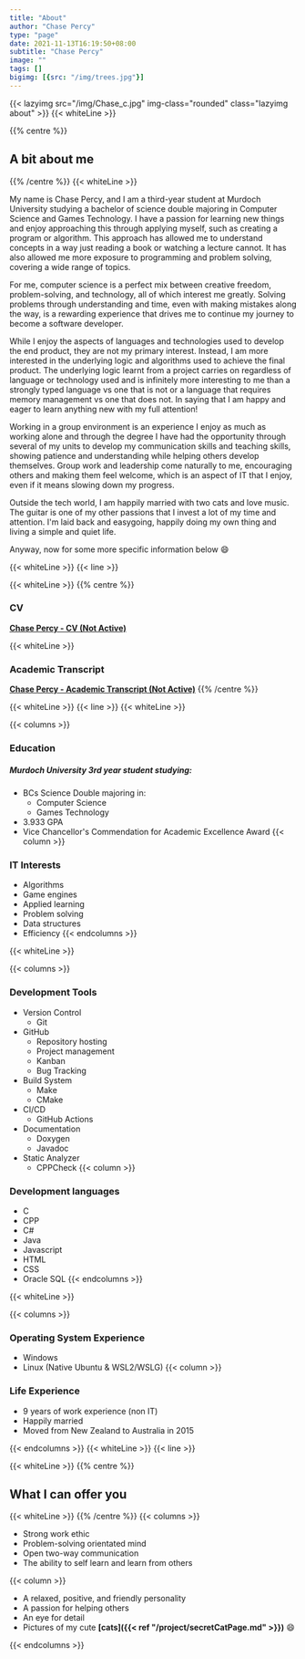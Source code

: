 ```yaml
---
title: "About"
author: "Chase Percy"
type: "page"
date: 2021-11-13T16:19:50+08:00
subtitle: "Chase Percy"
image: ""
tags: []
bigimg: [{src: "/img/trees.jpg"}]
---
```


{{< lazyimg src="/img/Chase_c.jpg" img-class="rounded" class="lazyimg about" >}}
{{< whiteLine >}}

{{% centre %}}
## A bit about me
{{% /centre %}}
{{< whiteLine >}}

My name is Chase Percy, and I am a third-year student at Murdoch University studying a bachelor of science double 
majoring in Computer Science and Games Technology.
I have a passion for learning new things and enjoy approaching this through applying myself, such as creating a 
program or algorithm. This approach has allowed me to understand concepts in a way just reading a book or watching
a lecture cannot. It has also allowed me more exposure to programming and problem solving, covering a wide range of 
topics. 

For me, computer science is a perfect mix between creative freedom, problem-solving,
and technology, all of which interest me greatly. Solving problems through understanding and
time, even with making mistakes along the way, is a rewarding experience that drives me to
continue my journey to become a software developer.

While I enjoy the aspects of languages and technologies used to develop the end product, they are not my primary interest. 
Instead, I am more interested in the underlying logic and algorithms used to achieve
the final product. The underlying logic learnt from a project carries on regardless of language
or technology used and is infinitely more interesting to me than a strongly typed language vs one that is not or a 
language that requires memory management vs one that does not. In saying that
I am happy and eager to learn anything new with my full attention!

Working in a group environment is an experience I enjoy as much as working alone and through
the degree I have had the opportunity through several of my units to develop my communication skills
and teaching skills, showing patience and understanding while helping others develop themselves.
Group work and leadership come naturally to me, encouraging others and making them feel welcome,
which is an aspect of IT that I enjoy, even if it means slowing down my progress.

Outside the tech world, I am happily married with two cats and love music. The guitar
is one of my other passions that I invest a lot of my time and attention. I'm laid back and easygoing, happily doing 
my own thing and living a simple and quiet life.

Anyway, now for some more specific information below :smile:

{{< whiteLine >}}
{{< line >}}

{{< whiteLine >}}
{{% centre %}}
### CV

__[Chase Percy - CV (Not Active)]()__

{{< whiteLine >}}

### Academic Transcript

__[Chase Percy - Academic Transcript (Not Active)]()__
{{% /centre %}}

{{< whiteLine >}}
{{< line >}}
{{< whiteLine >}}

{{< columns >}}
### Education
##### Murdoch University 3rd year student studying:
* BCs Science Double majoring in:
  * Computer Science
  * Games Technology
* 3.933 GPA
* Vice Chancellor's Commendation for Academic Excellence Award
{{< column >}}
### IT Interests
* Algorithms
* Game engines
* Applied learning
* Problem solving
* Data structures
* Efficiency
{{< endcolumns >}}


{{< whiteLine >}}

{{< columns >}}
### Development Tools
* Version Control
  * Git
* GitHub
  * Repository hosting
  * Project management
  * Kanban
  * Bug Tracking
* Build System
  * Make
  * CMake
* CI/CD
  * GitHub Actions
* Documentation
  * Doxygen
  * Javadoc
* Static Analyzer
  * CPPCheck
{{< column >}}
### Development languages
 * C
 * CPP
 * C#
 * Java
 * Javascript
 * HTML
 * CSS
 * Oracle SQL
{{< endcolumns >}}

{{< whiteLine >}}

{{< columns >}}
### Operating System Experience
* Windows
* Linux (Native Ubuntu & WSL2/WSLG)
{{< column >}}
### Life Experience
* 9 years of work experience (non IT)
* Happily married
* Moved from New Zealand to Australia in 2015
 
{{< endcolumns >}}
{{< whiteLine >}}
{{< line >}}

{{< whiteLine >}}
{{% centre %}}
## What I can offer you
{{< whiteLine >}}
{{% /centre %}}
{{< columns >}}
- Strong work ethic
- Problem-solving orientated mind
- Open two-way communication
- The ability to self learn and learn from others  

{{< column >}}
- A relaxed, positive, and friendly personality
- A passion for helping others
- An eye for detail
- Pictures of my cute __[cats]({{< ref "/project/secretCatPage.md" >}})__ :smile:

{{< endcolumns >}}
